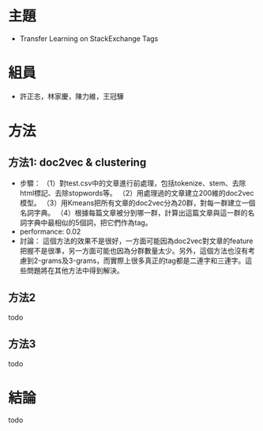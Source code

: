 # 主題
- Transfer Learning on StackExchange Tags
# 組員
- 許正忞，林家慶，陳力維，王冠驊

# 方法
## 方法1: doc2vec & clustering
- 步驟：
（1）對test.csv中的文章進行前處理，包括tokenize、stem、去除html標記、去除stopwords等。
（2）用處理過的文章建立200維的doc2vec模型。
（3）用Kmeans把所有文章的doc2vec分為20群，對每一群建立一個名詞字典。
（4）根據每篇文章被分到哪一群，計算出這篇文章與這一群的名詞字典中最相似的5個詞，把它們作為tag。
- performance: 0.02
- 討論：
這個方法的效果不是很好，一方面可能因為doc2vec對文章的feature把握不是很準，另一方面可能也因為分群數量太少。另外，這個方法也沒有考慮到2-grams及3-grams，而實際上很多真正的tag都是二連字和三連字。這些問題將在其他方法中得到解決。

## 方法2
todo
## 方法3
todo

# 結論
todo